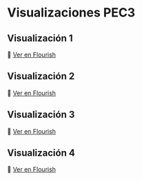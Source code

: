 # Visualizaciones PEC3

## Visualización 1
🔗 [Ver en Flourish](https://flourish-user-preview.com/api/canva/embed/visualisation/23314780/hxaXxrLIZnwEWxcDnITZQg_6qotG4ta8IlMvfnQQJBciCo2NgLeJJ0TIVkMZ5607/)

## Visualización 2
🔗 [Ver en Flourish](https://flourish-user-preview.com/api/canva/embed/visualisation/23314885/tXJ_ugsVr3Wnn7FKO4FE1vlyAsS3GJnMxgFFJ4e-l11HqTkCxJhp1bZCD0aw8q25/)

## Visualización 3
🔗 [Ver en Flourish](https://flourish-user-preview.com/api/canva/embed/visualisation/23304816/tkUVSjVRunPjFWg3UK1Fh1aSJEvzRQTo43wnBqIooVfSIBumsKtYK9SwU5CwknBB/)

## Visualización 4
🔗 [Ver en Flourish](https://flourish-user-preview.com/api/canva/embed/visualisation/23307366/sFlZsfSCQ9xQaQwB8SxPh8B9xuKTjoUmUT7hPP0udzkts8e-QT72MuGOvbOFQvjH/)
